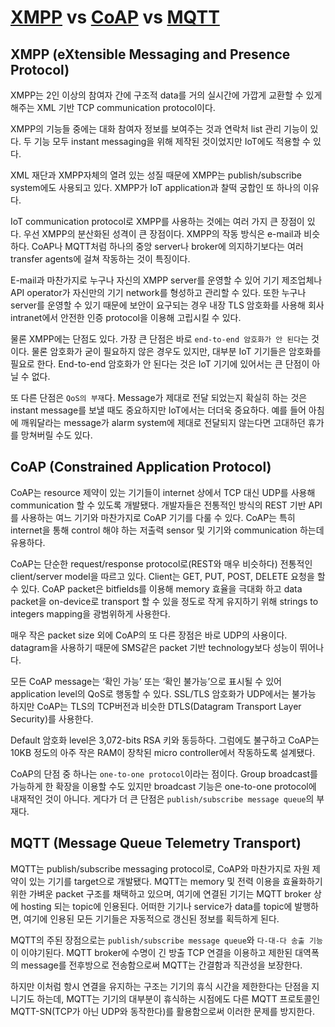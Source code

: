 # [XMPP](#XMPP-(eXtensible-Messaging-and-Presence-Protocol)) vs [CoAP](#CoAP-(Constrained-Application-Protocol)) vs [MQTT](#MQTT-(Message-Queue-Telemetry-Transport))

## XMPP (eXtensible Messaging and Presence Protocol)

XMPP는 2인 이상의 참여자 간에 구조적 data를 거의 실시간에 가깝게 교환할 수 있게 해주는 XML 기반 TCP communication protocol이다.

XMPP의 기능들 중에는 대화 참여자 정보를 보여주는 것과 연락처 list 관리 기능이 있다. 두 기능 모두 instant messaging을 위해 제작된 것이었지만 IoT에도 적용할 수 있다.

XML 재단과 XMPP자체의 열려 있는 성질 때문에 XMPP는 publish/subscribe system에도 사용되고 있다. XMPP가 IoT application과 찰떡 궁합인 또 하나의 이유다.

IoT communication protocol로 XMPP를 사용하는 것에는 여러 가지 큰 장점이 있다. 우선 XMPP의 분산화된 성격이 큰 장점이다. XMPP의 작동 방식은 e-mail과 비슷하다. CoAP나 MQTT처럼 하나의 중앙 server나 broker에 의지하기보다는 여러 transfer agents에 걸쳐 작동하는 것이 특징이다.

E-mail과 마찬가지로 누구나 자신의 XMPP server를 운영할 수 있어 기기 제조업체나 API operator가 자신만의 기기 network를 형성하고 관리할 수 있다. 또한 누구나 server를 운영할 수 있기 때문에 보안이 요구되는 경우 내장 TLS 암호화를 사용해 회사 intranet에서 안전한 인증 protocol을 이용해 고립시킬 수 있다.

물론 XMPP에는 단점도 있다. 가장 큰 단점은 바로 `end-to-end 암호화가 안 된다`는 것이다. 물론 암호화가 굳이 필요하지 않은 경우도 있지만, 대부분 IoT 기기들은 암호화를 필요로 한다. End-to-end 암호화가 안 된다는 것은 IoT 기기에 있어서는 큰 단점이 아닐 수 없다.

또 다른 단점은 `QoS의 부재`다. Message가 제대로 전달 되었는지 확실히 하는 것은 instant message를 보낼 때도 중요하지만 IoT에서는 더더욱 중요하다. 예를 들어 아침에 깨워달라는 message가 alarm system에 제대로 전달되지 않는다면 고대하던 휴가를 망쳐버릴 수도 있다.

## CoAP (Constrained Application Protocol)

CoAP는 resource 제약이 있는 기기들이 internet 상에서 TCP 대신 UDP를 사용해 communication 할 수 있도록 개발됐다. 개발자들은 전통적인 방식의 REST 기반 API를 사용하는 여느 기기와 마찬가지로 CoAP 기기를 다룰 수 있다. CoAP는 특히 internet을 통해 control 해야 하는 저출력 sensor 및 기기와 communication 하는데 유용하다.

CoAP는 단순한 request/response protocol로(REST와 매우 비슷하다) 전통적인 client/server model을 따르고 있다. Client는 GET, PUT, POST, DELETE 요청을 할 수 있다. CoAP packet은 bitfields를 이용해 memory 효율을 극대화 하고 data packet을 on-device로 transport 할 수 있을 정도로 작게 유지하기 위해 strings to integers mapping을 광범위하게 사용한다.

매우 작은 packet size 외에 CoAP의 또 다른 장점은 바로 UDP의 사용이다. datagram을 사용하기 때문에 SMS같은 packet 기반 technology보다 성능이 뛰어나다.

모든 CoAP message는 ‘확인 가능’ 또는 ‘확인 불가능’으로 표시될 수 있어 application level의 QoS로 행동할 수 있다. SSL/TLS 암호화가 UDP에서는 불가능 하지만 CoAP는 TLS의 TCP버전과 비슷한 DTLS(Datagram Transport Layer Security)를 사용한다.

Default 암호화 level은 3,072-bits RSA 키와 동등하다. 그럼에도 불구하고 CoAP는 10KB 정도의 아주 작은 RAM이 장착된 micro controller에서 작동하도록 설계됐다.

CoAP의 단점 중 하나는 `one-to-one protocol`이라는 점이다. Group broadcast를 가능하게 한 확장을 이용할 수도 있지만 broadcast 기능은 one-to-one protocol에 내재적인 것이 아니다. 게다가 더 큰 단점은 `publish/subscribe message queue`의 부재다.

## MQTT (Message Queue Telemetry Transport)

MQTT는 publish/subscribe messaging protocol로, CoAP와 마찬가지로 자원 제약이 있는 기기를 target으로 개발됐다. MQTT는 memory 및 전력 이용을 효율화하기 위한 가벼운 packet 구조를 채택하고 있으며, 여기에 연결된 기기는 MQTT broker 상에 hosting 되는 topic에 인용된다. 어떠한 기기나 service가 data를 topic에 발행하면, 여기에 인용된 모든 기기들은 자동적으로 갱신된 정보를 획득하게 된다.

MQTT의 주된 장점으로는 `publish/subscribe message queue`와 `다-대-다 송출 기능`이 이야기된다. MQTT broker에 수명이 긴 방출 TCP 연결을 이용하고 제한된 대역폭의 message를 전후방으로 전송함으로써 MQTT는 간결함과 직관성을 보장한다.

하지만 이처럼 항시 연결을 유지하는 구조는 기기의 휴식 시간을 제한한다는 단점을 지니기도 하는데, MQTT는 기기의 대부분이 휴식하는 시점에도 다른 MQTT 프로토콜인 MQTT-SN(TCP가 아닌 UDP와 동작한다)를 활용함으로써 이러한 문제를 방지한다.
